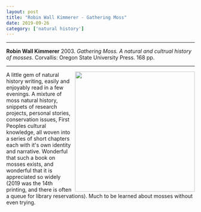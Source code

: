 ```yaml
---
layout: post
title: "Robin Wall Kimmerer - Gathering Moss"
date: 2019-09-26
category: ['natural history']
---
```


***
<b>Robin Wall Kimmerer</b> 2003. _Gathering Moss. A natural and cultrual history of mosses_.  Corvallis: Oregon State University Press. 168 pp.

***

<img align="right" width="320" src="https://muse.jhu.edu/chapter/238970/pdfimage" alt="">  

A little gem of natural history writing, easily and enjoyably read in a few evenings.  A mixture of moss natural history, snippets of research projects, personal stories, conservation issues, First Peoples cultural knowledge, all woven into a series of short chapters each with it's own identity and narrative.  Wonderful that such a book on mosses exists, and wonderful that it is appreciated so widely (2019 was the 14th printing, and there is often a queue for library reservations).  Much to be learned about mosses without even trying.
 
